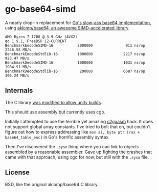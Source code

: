 # go-base64-simd

A nearly drop-in replacement for [Go's slow-ass base64 implementation](https://github.com/golang/go/issues/19636), using [aklomp/base64, an awesome SIMD-accelerated library](https://github.com/aklomp/base64).

```
AMD Ryzen 7 1700 @ 3.9 GHz (AVX2)
go 1.9.1, FreeBSD 12-CURRENT
BenchmarkEncodeSIMD-16           2000000               911 ns/op        2246.98 MB/s
BenchmarkEncodeStdlib-16         1000000              2217 ns/op         923.47 MB/s
BenchmarkDecodeSIMD-16           1000000              1031 ns/op        1984.91 MB/s
BenchmarkDecodeStdlib-16          200000              6687 ns/op         306.24 MB/s
```

## Internals

The C library [was modified to allow unity builds](https://github.com/myfreeweb/base64).

This should use assembly but currently uses cgo.

Initially I attempted to use the terrible yet amazing [c2goasm](https://github.com/minio/c2goasm) hack.
It does not support global array constants.
I've tried to bolt that on, but couldn't figure out how to express addressing like `mov al, byte ptr [rax + base64_table_enc]` in Go's horrific assembly syntax.

Then I've discovered the `.syso` thing where you can link to objects assembled by a reasonable assembler.
Gave up fighting the crashes that came with that approach, using cgo for now, but still with the `.syso` file.

## License

BSD, like the original aklomp/base64 C library.
